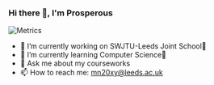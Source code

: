 ### Hi there 👋, I'm Prosperous

<!--
**ProsperousYe/ProsperousYe** is a ✨ _special_ ✨ repository because its `README.md` (this file) appears on your GitHub profile.

Here are some ideas to get you started:

- 🔭 I’m currently working on SWJTU-Leeds Joint School🧐
- 🌱 I’m currently learning Computer Science🤯
- 💬 Ask me about my courseworks
- 📫 How to reach me: mn20xy@leeds.ac.uk
-->

![Metrics](https://metrics.lecoq.io/ProsperousYe?template=classic&isocalendar=1&lines=1&languages=1&base=header%2C%20activity%2C%20community%2C%20repositories%2C%20metadata&base.indepth=false&base.hireable=false&base.skip=false&isocalendar=false&isocalendar.duration=half-year&languages=false&languages.limit=8&languages.threshold=0%25&languages.other=false&languages.colors=github&languages.sections=most-used&languages.indepth=false&languages.analysis.timeout=15&languages.analysis.timeout.repositories=7.5&languages.categories=markup%2C%20programming&languages.recent.categories=markup%2C%20programming&languages.recent.load=300&languages.recent.days=14&lines=false&lines.sections=base&lines.repositories.limit=4&lines.history.limit=1&config.timezone=Asia%2FShanghai)

- 🔭 I’m currently working on SWJTU-Leeds Joint School🧐
- 🌱 I’m currently learning Computer Science🤯
- 💬 Ask me about my courseworks
- 📫 How to reach me: mn20xy@leeds.ac.uk
